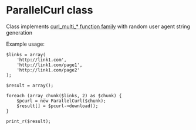 # ParallelCurl class

Class implements [curl_multi_* function family](php.net/manual/en/ref.curl.php)
with random user agent string generation

Example usage:

    $links = array(
        'http://link1.com',
        'http://link1.com/page1',
        'http://link1.com/page2'
    );

    $result = array();

    foreach (array_chunk($links, 2) as $chunk) {
        $pcurl = new ParallelCurl($chunk);
        $result[] = $pcurl->download();
    }

    print_r($result);
